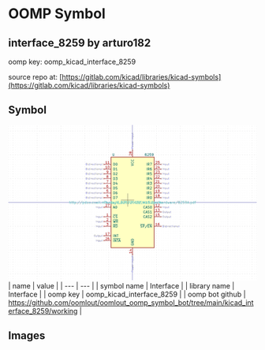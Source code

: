 # OOMP Symbol  
## interface_8259  by arturo182  
  
oomp key: oomp_kicad_interface_8259  
  
source repo at: [https://gitlab.com/kicad/libraries/kicad-symbols](https://gitlab.com/kicad/libraries/kicad-symbols)  
## Symbol  
  
[![working.png](working_600.png)](working.png)  
| name | value | 
| --- | --- | 
| symbol name | Interface | 
| library name | Interface | 
| oomp key | oomp_kicad_interface_8259 | 
| oomp bot github | https://github.com/oomlout/oomlout_oomp_symbol_bot/tree/main/kicad_interface_8259/working | 
## Images  
